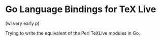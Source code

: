 Go Language Bindings for TeX Live
=================================

(wi very early p)

Trying to write the equivalent of the Perl TeXLive modules in Go.

